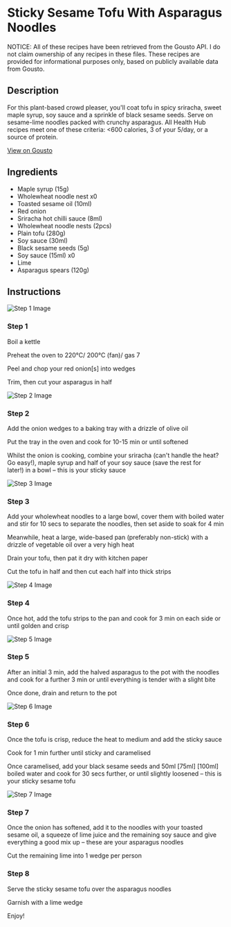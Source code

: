 # Sticky Sesame Tofu With Asparagus Noodles

NOTICE: All of these recipes have been retrieved from the Gousto API. I do not claim ownership of any recipes in these files. These recipes are provided for informational purposes only, based on publicly available data from Gousto.

## Description

For this plant-based crowd pleaser, you'll coat tofu in spicy sriracha, sweet maple syrup, soy sauce and a sprinkle of black sesame seeds. Serve on sesame-lime noodles packed with crunchy asparagus. All Health Hub recipes meet one of these criteria: <600 calories, 3 of your 5/day, or a source of protein.

[View on Gousto](https://www.gousto.co.uk/recipes/cookbook/sticky-sesame-tofu-asparagus-noodles)

## Ingredients

- Maple syrup (15g)
- Wholewheat noodle nest x0
- Toasted sesame oil (10ml)
- Red onion
- Sriracha hot chilli sauce (8ml)
- Wholewheat noodle nests (2pcs)
- Plain tofu (280g)
- Soy sauce (30ml)
- Black sesame seeds (5g)
- Soy sauce (15ml) x0
- Lime
- Asparagus spears (120g)

## Instructions

![Step 1 Image](https://production-media.gousto.co.uk/cms/recipe-step-image/Step-1-1732524933645-x200.jpg)

### Step 1

Boil a kettle

Preheat the oven to 220°C/ 200°C (fan)/ gas 7

Peel and chop your red onion[s] into wedges

Trim, then cut your asparagus in half

![Step 2 Image](https://production-media.gousto.co.uk/cms/recipe-step-image/Step-2-1732524943810-x200.jpg)

### Step 2

Add the onion wedges to a baking tray with a drizzle of olive oil

Put the tray in the oven and cook for 10-15 min or until softened

Whilst the onion is cooking, combine your sriracha (can't handle the heat? Go easy!), maple syrup and half of your soy sauce (save the rest for later!) in a bowl – this is your sticky sauce

![Step 3 Image](https://production-media.gousto.co.uk/cms/recipe-step-image/1988.-step-3.2-x200.jpg)

### Step 3

Add your wholewheat noodles to a large bowl, cover them with boiled water and stir for 10 secs to separate the noodles, then set aside to soak for 4 min

Meanwhile, heat a large, wide-based pan (preferably non-stick) with a drizzle of vegetable oil over a very high heat

Drain your tofu, then pat it dry with kitchen paper

Cut the tofu in half and then cut each half into thick strips

![Step 4 Image](https://production-media.gousto.co.uk/cms/recipe-step-image/1988.-step-4.2-x200.jpg)

### Step 4

Once hot, add the tofu strips to the pan and cook for 3 min on each side or until golden and crisp

![Step 5 Image](https://production-media.gousto.co.uk/cms/recipe-step-image/1988.-step-5-new-x200.jpg)

### Step 5

After an initial 3 min, add the halved asparagus to the pot with the noodles and cook for a further 3 min or until everything is tender with a slight bite

Once done, drain and return to the pot

![Step 6 Image](https://production-media.gousto.co.uk/cms/recipe-step-image/1988.-step-6.2-x200.jpg)

### Step 6

Once the tofu is crisp, reduce the heat to medium and add the sticky sauce

Cook for 1 min further until sticky and caramelised

Once caramelised, add your black sesame seeds and 50ml <span class="text-purple">[75ml]</span> <span class="text-danger">[100ml]</span> boiled water and cook for 30 secs further, or until slightly loosened – this is your sticky sesame tofu

![Step 7 Image](https://production-media.gousto.co.uk/cms/recipe-step-image/Step-7-1729091635740-x200.jpg)

### Step 7

Once the onion has softened, add it to the noodles with your toasted sesame oil, a squeeze of lime juice and the remaining soy sauce and give everything a good mix up – these are your asparagus noodles

Cut the remaining lime into 1 wedge per person

### Step 8

Serve the sticky sesame tofu over the asparagus noodles

Garnish with a lime wedge

Enjoy!

